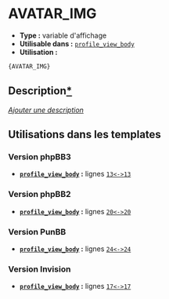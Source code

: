 # AVATAR_IMG
* __Type :__ variable d'affichage
* __Utilisable dans :__ [`profile_view_body`](../tpl/profile_view_body.md#readme)
* __Utilisation :__

```html
{AVATAR_IMG}
```

## Description[*](https://fa-tvars.appspot.com/var/AVATAR_IMG)
[*Ajouter une description*](https://fa-tvars.appspot.com/var/AVATAR_IMG)

## Utilisations dans les templates

### Version phpBB3
* __[`profile_view_body`](../tpl/profile_view_body.md#readme) :__ lignes [`13`](../src/prosilver/profile_view_body.tpl#L13)[`<->`](../src/prosilver/profile_view_body.tpl#L13-L13)[`13`](../src/prosilver/profile_view_body.tpl#L13)

### Version phpBB2
* __[`profile_view_body`](../tpl/profile_view_body.md#readme) :__ lignes [`20`](../src/subsilver/profile_view_body.tpl#L20)[`<->`](../src/subsilver/profile_view_body.tpl#L20-L20)[`20`](../src/subsilver/profile_view_body.tpl#L20)

### Version PunBB
* __[`profile_view_body`](../tpl/profile_view_body.md#readme) :__ lignes [`24`](../src/punbb/profile_view_body.tpl#L24)[`<->`](../src/punbb/profile_view_body.tpl#L24-L24)[`24`](../src/punbb/profile_view_body.tpl#L24)

### Version Invision
* __[`profile_view_body`](../tpl/profile_view_body.md#readme) :__ lignes [`17`](../src/invision/profile_view_body.tpl#L17)[`<->`](../src/invision/profile_view_body.tpl#L17-L17)[`17`](../src/invision/profile_view_body.tpl#L17)

